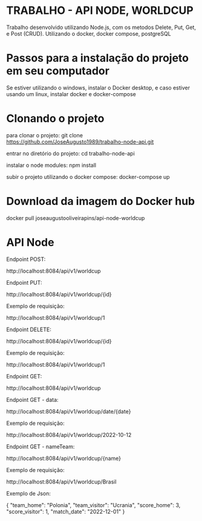 # TRABALHO - API NODE, WORLDCUP

Trabalho desenvolvido utilizando Node.js, com os metodos Delete, Put, Get, e Post (CRUD).
Utilizando o docker, docker compose, postgreSQL

# Passos para a instalação do projeto em seu computador

Se estiver utilizando o windows, instalar o Docker desktop, e caso estiver usando um linux, instalar docker e docker-compose

# Clonando o projeto

para clonar o projeto:
git clone https://github.com/JoseAugusto1989/trabalho-node-api.git

entrar no diretório do projeto:
cd trabalho-node-api

instalar o node modules:
npm install

subir o projeto utilizando o docker compose:
docker-compose up

# Download da imagem do Docker hub

docker pull joseaugustooliveirapins/api-node-worldcup

# API Node

Endpoint POST:

http://localhost:8084/api/v1/worldcup

Endpoint PUT:

http://localhost:8084/api/v1/worldcup/{id}     

Exemplo de requisição:

http://localhost:8084/api/v1/worldcup/1

Endpoint DELETE:

http://localhost:8084/api/v1/worldcup/{id}

Exemplo de requisição:

http://localhost:8084/api/v1/worldcup/1

Endpoint GET:

http://localhost:8084/api/v1/worldcup

Endpoint GET - data:

http://localhost:8084/api/v1/worldcup/date/{date}

Exemplo de requisição:

http://localhost:8084/api/v1/worldcup/2022-10-12

Endpoint GET - nameTeam:

http://localhost:8084/api/v1/worldcup/{name}      

Exemplo de requisição:

http://localhost:8084/api/v1/worldcup/Brasil

Exemplo de Json:

{
    "team_home": "Polonia",
    "team_visitor": "Ucrania",
    "score_home": 3,
    "score_visitor": 1,
    "match_date": "2022-12-01"
}